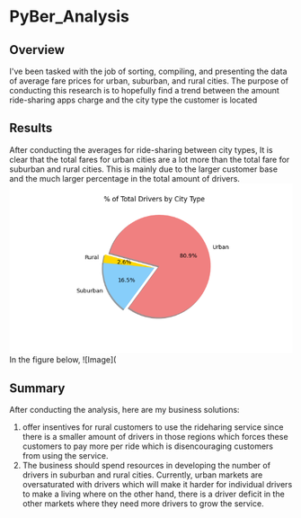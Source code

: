 # PyBer_Analysis
## Overview
I've been tasked with the job of sorting, compiling, and presenting the data of average fare prices for urban, suburban, and rural cities.
The purpose of conducting this research is to hopefully find a trend between the amount ride-sharing apps charge and the city type the customer is located

## Results
After conducting the averages for ride-sharing between city types, It is clear that the total fares for urban cities are a lot more than the total fare for suburban and rural cities. This is mainly due to the larger customer base and the much larger percentage in the total amount of drivers.
![Image](https://github.com/PeterAlesio/PyBer_Analysis/blob/main/PyBer_Analysis/Analysis/Fig7.png)
In the figure below, 
![Image](

## Summary
After conducting the analysis, here are my business solutions:
1. offer insentives for rural customers to use the rideharing service since there is a smaller amount of drivers in those regions which forces these customers to pay more per ride which is disencouraging customers from using the service.
2. The business should spend resources in developing the number of drivers in suburban and rural cities. Currently, urban markets are oversaturated with drivers which will make it harder for individual drivers to make a living where on the other hand, there is a driver deficit in the other markets where they need more drivers to grow the service.
